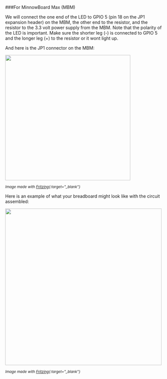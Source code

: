 ###For MinnowBoard Max (MBM)

We will connect the one end of the LED to GPIO 5 (pin 18 on the JP1 expansion header) on the MBM, the other end to the resistor, and the resistor to the 3.3 volt power supply from the MBM.
Note that the polarity of the LED is important. Make sure the shorter leg (-) is connected to GPIO 5 and the longer leg (+) to the resistor or it wont light up.

And here is the JP1 connector on the MBM:

<img src="{{site.baseurl}}/images/PinMappings/MBM_Pinout.png" height="400">

<sub>*Image made with [Fritzing](http://fritzing.org/){:target="_blank"}*</sub>

Here is an example of what your breadboard might look like with the circuit assembled:

<img src="{{site.baseurl}}/images/Blinky/breadboard_assembled.png" height="500">

<sub>*Image made with [Fritzing](http://fritzing.org/){:target="_blank"}*</sub>